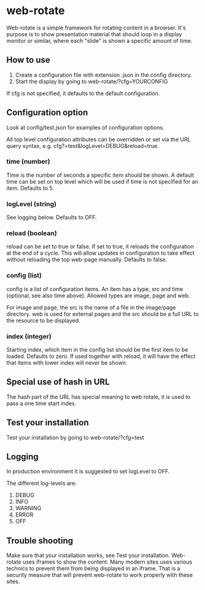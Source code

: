 # web-rotate
Web-rotate is a simple framework for rotating content in a browser.
It's purpose is to show presentation material that should loop in a display
monitor or similar, where each "slide" is shown a specific amount of time.

## How to use

1. Create a configuration file with extension .json in the config directory.
1. Start the display by going to web-rotate/?cfg=YOURCONFIG

If cfg is not specified, it defaults to the default configuration.

## Configuration option

Look at config/test.json for examples of configuration options.

All top level configuration attributes can be overridden or set via the URL
query syntax, e.g. cfg?=test&logLevel=DEBUG&reload=true.

### time (number)
Time is the number of seconds a specific item should be shown.
A default time can be set on top level which will be used if time
is not specified for an item. Defaults to 5.

### logLevel (string)
See logging below. Defaults to OFF.

### reload (boolean)
reload can be set to true or false. If set to true, it reloads the configuration
at the end of a cycle. This will allow updates in configuration to take
effect without reloading the top web-page manually. Defaults to false.

### config (list)
config is a list of configuration items.
An item has a type, src and time (optional, see also time above).
Allowed types are image, page and web.

For image and page, the src is the name of a file in the image/page directory.
web is used for external pages and the src should be a full URL to the resource
to be displayed.

### index (integer)
Starting index, which item in the config list should be the first item to be loaded.
Defaults to zero. If used together with reload, it will have the effect that
items with lower index will never be shown.

## Special use of hash in URL
The hash part of the URL has special meaning to web rotate, it is used to pass
a one time start index.

## Test your installation
Test your installation by going to web-rotate/?cfg=test

## Logging

In production environment it is suggested to set logLevel to OFF.

The different log-levels are:

1. DEBUG
1. INFO
1. WARNING
1. ERROR
1. OFF

## Trouble shooting
Make sure that your installation works, see Test your installation.
Web-rotate uses iframes to show the content. Many modern sites uses various
technics to prevent them from being displayed in an iframe. That is a security
measure that will prevent web-rotate to work properly with these sites.
